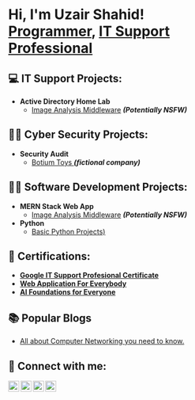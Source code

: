 <h1>Hi, I'm Uzair Shahid! <br/><a href="https://github.com/uzair1111">Programmer</a>, <a href="https://www.linkedin.com/in/uzair-shahid-307072186/">IT Support Professional</a></h1>

<h2>💻 IT Support Projects:</h2>

- <b>Active Directory Home Lab</b>
  - [Image Analysis Middleware](https://github.com/joshmadakor1/4chan-Image-Analysis-Middleware-C964) <b><i>(Potentially NSFW)</b></i>


<h2>🕵️‍♂️ Cyber Security Projects:</h2>

- <b>Security Audit</b>
  - [Botium Toys ](https://github.com/uzair1111/Botium-Toys-Security-audit.git) <b><i>(fictional company)</b></i>


<h2>👨‍💻 Software Development Projects:</h2>

- <b>MERN Stack Web App </b>
  - [Image Analysis Middleware](https://github.com/joshmadakor1/4chan-Image-Analysis-Middleware-C964) <b><i>(Potentially NSFW)</b></i>
- <b>Python</b>
  - [Basic Python Projects)](https://github.com/uzair1111/python)


<h2>📜 Certifications:</h2>

- <b>[Google IT Support Profesional Certificate](https://www.coursera.org/account/accomplishments/specialization/certificate/45FE7RLG7N8Q)</b>
- <b>[Web Application For Everybody](https://www.coursera.org/account/accomplishments/specialization/certificate/RZX9DZPACLJR)</b>
- <b>[AI Foundations for Everyone](https://www.coursera.org/account/accomplishments/specialization/certificate/XL6FJ9PMG2ZS)</b>

  


<h2>📚 Popular Blogs</h2>

- [All about Computer Networking you need to know.](https://medium.com/@auzair.shahid/all-about-computer-networking-you-need-to-know-76107d6a40c6)
  
<h2> 🤳 Connect with me:</h2>

[<img align="left" alt="UzairShahid | Medium" width="22px" src="https://cdn.jsdelivr.net/npm/simple-icons@v3/icons/medium.svg" />][medium]
[<img align="left" alt="UzairShahid | Twitter" width="22px" src="https://cdn.jsdelivr.net/npm/simple-icons@v3/icons/twitter.svg" />][twitter]
[<img align="left" alt="UzairShahid | LinkedIn" width="22px" src="https://cdn.jsdelivr.net/npm/simple-icons@v3/icons/linkedin.svg" />][linkedin]
[<img align="left" alt="UzairShahid | Facebook" width="22px" src="https://cdn.jsdelivr.net/npm/simple-icons@v3/icons/facebook.svg" />][facebook]

[twitter]: https://twitter.com/Uzair78523037
[medium]: https://medium.com/@auzair.shahid
[facebook]: https://www.facebook.com/uzair.shahid.3154284
[linkedin]: https://www.linkedin.com/in/uzair-shahid-307072186/
